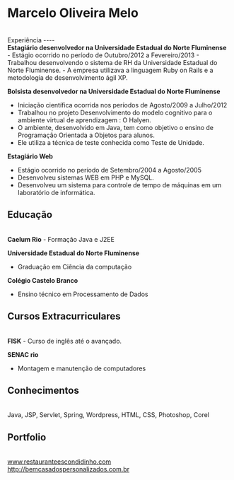 Marcelo Oliveira Melo
=========
<br>
Experiência
----
<br>
<b>Estagiário desenvolvedor na Universidade Estadual do Norte Fluminense</b>
- Estágio ocorrido no período de Outubro/2012 a Fevereiro/2013
- Trabalhou desenvolvendo o sistema de RH da Universidade Estadual do Norte Fluminense.
- A empresa utilizava a linguagem Ruby on Rails e a metodologia de desenvolvimento ágil XP.

<b>Bolsista desenvolvedor na Universidade Estadual do Norte Fluminense</b>
- Iniciação científica ocorrida nos períodos de Agosto/2009 a Julho/2012
- Trabalhou no projeto Desenvolvimento do modelo cognitivo para o ambiente virtual de aprendizagem : O Halyen.
- O ambiente, desenvolvido em Java, tem como objetivo o ensino de Programação Orientada a Objetos para alunos.
- Ele utiliza a técnica de teste conhecida como Teste de Unidade.

<b>Estagiário Web</b>
- Estágio ocorrido no período de Setembro/2004 a Agosto/2005
- Desenvolveu sistemas WEB em PHP e MySQL.
- Desenvolveu um sistema para controle de tempo de máquinas em um laboratório de informática.

Educação
----
<br>
<b>Caelum Rio</b>
- Formação Java e J2EE

<b>Universidade Estadual do Norte Fluminense</b>
- Graduação em Ciência da computação

<b>Colégio Castelo Branco</b>
- Ensino técnico em Processamento de Dados

Cursos Extracurriculares
----
<br>
<b>FISK</b>
- Curso de inglês até o avançado.

<b> SENAC rio </b>
- Montagem e manutenção de computadores

Conhecimentos
----
<br>
Java, JSP, Servlet, Spring, Wordpress, HTML, CSS, Photoshop, Corel

Portfolio
----
<br>
<a href = "www.restauranteescondidinho.com">www.restauranteescondidinho.com</a>
<br>
<a href = "http://bemcasadospersonalizados.com.br">http://bemcasadospersonalizados.com.br</a>
